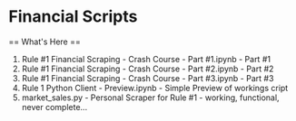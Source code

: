 # Financial Scripts

== What's Here ==
1. Rule #1 Financial Scraping - Crash Course - Part #1.ipynb - Part #1
2. Rule #1 Financial Scraping - Crash Course - Part #2.ipynb - Part #2
3. Rule #1 Financial Scraping - Crash Course - Part #3.ipynb - Part #3
4. Rule 1 Python Client - Preview.ipynb - Simple Preview of workings cript
5. market_sales.py - Personal Scraper for Rule #1 - working, functional, never complete...
